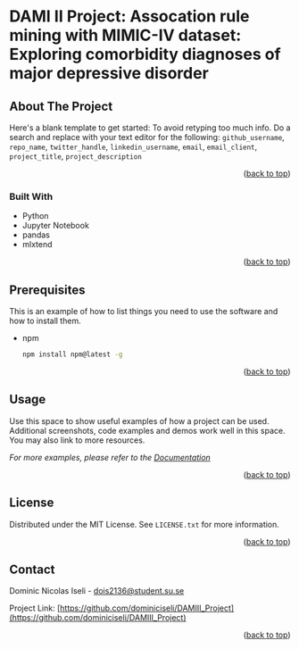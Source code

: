 <!-- ABOUT THE PROJECT -->
# DAMI II Project: Assocation rule mining with MIMIC-IV dataset: Exploring comorbidity diagnoses of major depressive disorder 

## About The Project

Here's a blank template to get started: To avoid retyping too much info. Do a search and replace with your text editor for the following: `github_username`, `repo_name`, `twitter_handle`, `linkedin_username`, `email`, `email_client`, `project_title`, `project_description`

<p align="right">(<a href="#top">back to top</a>)</p>



### Built With

* Python
* Jupyter Notebook
* pandas
* mlxtend

<p align="right">(<a href="#top">back to top</a>)</p>



## Prerequisites

This is an example of how to list things you need to use the software and how to install them.
* npm
  ```sh
  npm install npm@latest -g
  ```

<p align="right">(<a href="#top">back to top</a>)</p>



<!-- USAGE EXAMPLES -->
## Usage

Use this space to show useful examples of how a project can be used. Additional screenshots, code examples and demos work well in this space. You may also link to more resources.

_For more examples, please refer to the [Documentation](https://example.com)_

<p align="right">(<a href="#top">back to top</a>)</p>



<!-- LICENSE -->
## License

Distributed under the MIT License. See `LICENSE.txt` for more information.

<p align="right">(<a href="#top">back to top</a>)</p>



<!-- CONTACT -->
## Contact

Dominic Nicolas Iseli - dois2136@student.su.se

Project Link: [https://github.com/dominiciseli/DAMIII_Project](https://github.com/dominiciseli/DAMIII_Project)

<p align="right">(<a href="#top">back to top</a>)</p>
